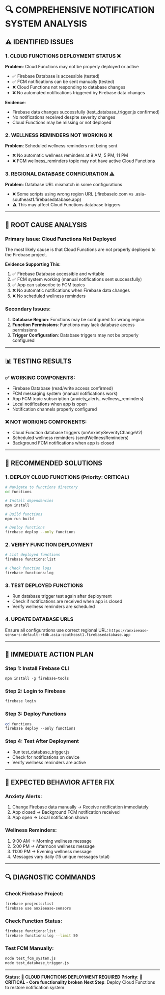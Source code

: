 # 🔍 COMPREHENSIVE NOTIFICATION SYSTEM ANALYSIS

## ⚠️ **IDENTIFIED ISSUES**

### **1. CLOUD FUNCTIONS DEPLOYMENT STATUS** ❌

**Problem**: Cloud Functions may not be properly deployed or active

- ✅ Firebase Database is accessible (tested)
- ✅ FCM notifications can be sent manually (tested)
- ❌ Cloud Functions not responding to database changes
- ❌ No automated notifications triggered by Firebase data changes

**Evidence**:

- Firebase data changes successfully (test_database_trigger.js confirmed)
- No notifications received despite severity changes
- Cloud Functions may be missing or not deployed

### **2. WELLNESS REMINDERS NOT WORKING** ❌

**Problem**: Scheduled wellness reminders not being sent

- ❌ No automatic wellness reminders at 9 AM, 5 PM, 11 PM
- ❌ FCM wellness_reminders topic may not have active Cloud Functions

### **3. REGIONAL DATABASE CONFIGURATION** ⚠️

**Problem**: Database URL mismatch in some configurations

- ❌ Some scripts using wrong region URL (.firebaseio.com vs .asia-southeast1.firebasedatabase.app)
- ⚠️ This may affect Cloud Functions database triggers

---

## 🔧 **ROOT CAUSE ANALYSIS**

### **Primary Issue: Cloud Functions Not Deployed**

The most likely cause is that Cloud Functions are not properly deployed to the Firebase project.

**Evidence Supporting This**:

1. ✅ Firebase Database accessible and writable
2. ✅ FCM system working (manual notifications sent successfully)
3. ✅ App can subscribe to FCM topics
4. ❌ No automatic notifications when Firebase data changes
5. ❌ No scheduled wellness reminders

### **Secondary Issues**:

1. **Database Region**: Functions may be configured for wrong region
2. **Function Permissions**: Functions may lack database access permissions
3. **Trigger Configuration**: Database triggers may not be properly configured

---

## 📊 **TESTING RESULTS**

### **✅ WORKING COMPONENTS**:

- Firebase Database (read/write access confirmed)
- FCM messaging system (manual notifications work)
- App FCM topic subscription (anxiety_alerts, wellness_reminders)
- Local notifications when app is open
- Notification channels properly configured

### **❌ NOT WORKING COMPONENTS**:

- Cloud Function database triggers (onAnxietySeverityChangeV2)
- Scheduled wellness reminders (sendWellnessReminders)
- Background FCM notifications when app is closed

---

## 🚀 **RECOMMENDED SOLUTIONS**

### **1. DEPLOY CLOUD FUNCTIONS** (Priority: CRITICAL)

```bash
# Navigate to functions directory
cd functions

# Install dependencies
npm install

# Build functions
npm run build

# Deploy functions
firebase deploy --only functions
```

### **2. VERIFY FUNCTION DEPLOYMENT**

```bash
# List deployed functions
firebase functions:list

# Check function logs
firebase functions:log
```

### **3. TEST DEPLOYED FUNCTIONS**

- Run database trigger test again after deployment
- Check if notifications are received when app is closed
- Verify wellness reminders are scheduled

### **4. UPDATE DATABASE URLS**

Ensure all configurations use correct regional URL:
`https://anxieease-sensors-default-rtdb.asia-southeast1.firebasedatabase.app`

---

## 🎯 **IMMEDIATE ACTION PLAN**

### **Step 1: Install Firebase CLI**

```powershell
npm install -g firebase-tools
```

### **Step 2: Login to Firebase**

```powershell
firebase login
```

### **Step 3: Deploy Functions**

```powershell
cd functions
firebase deploy --only functions
```

### **Step 4: Test After Deployment**

- Run test_database_trigger.js
- Check for notifications on device
- Verify wellness reminders are active

---

## 📱 **EXPECTED BEHAVIOR AFTER FIX**

### **Anxiety Alerts**:

1. Change Firebase data manually → Receive notification immediately
2. App closed → Background FCM notification received
3. App open → Local notification shown

### **Wellness Reminders**:

1. 9:00 AM → Morning wellness message
2. 5:00 PM → Afternoon wellness message
3. 11:00 PM → Evening wellness message
4. Messages vary daily (15 unique messages total)

---

## 🔍 **DIAGNOSTIC COMMANDS**

### **Check Firebase Project**:

```bash
firebase projects:list
firebase use anxieease-sensors
```

### **Check Function Status**:

```bash
firebase functions:list
firebase functions:log --limit 50
```

### **Test FCM Manually**:

```bash
node test_fcm_system.js
node test_database_trigger.js
```

---

**Status**: 🔴 **CLOUD FUNCTIONS DEPLOYMENT REQUIRED**
**Priority**: 🚨 **CRITICAL - Core functionality broken**
**Next Step**: Deploy Cloud Functions to restore notification system
